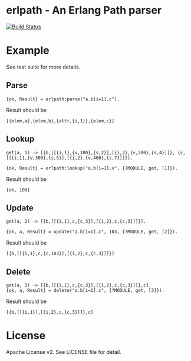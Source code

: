 # erlpath - An Erlang Path parser

[![Build Status](https://travis-ci.org/fangbo1988/erlpath.svg?branch=master)](https://travis-ci.org/fangbo1988/erlpath)

# Example
See test suite for more details.

## Parse
```
{ok, Result} = erlpath:parse("a.b[i=1].c").
```
Result should be
```
[{elem,a},{elem,b},{attr,{i,1}},{elem,c}]
```

## Lookup
```
get(a, 1) -> [{b,[[{i,1},{v,100},{s,2}],[{i,2},{v,200},{s,4}]]}, {c,[[{i,1},{v,300},{s,5}],[{i,2},{v,400},{s,7}]]}].
    
{ok, Result} = erlpath:lookup("a.b[i=1].v", {?MODULE, get, [1]}).
```
Result should be
```
{ok, 100}
```

## Update
```
get(a, 2) -> [{b,[[{i,1},c,{c,3}],[{i,2},c,{c,3}]]}].

{ok, a, Result} = update("a.b[i=1].c", 103, {?MODULE, get, [2]}).
```
Result should be
```
[{b,[[{i,1},c,{c,103}],[{i,2},c,{c,3}]]}]
```

## Delete
```
get(a, 3) -> [{b,[[{i,1},c,{c,3}],[{i,2},c,{c,3}]]},c].
{ok, a, Result} = delete("a.b[i=1].c", {?MODULE, get, [3]}).
```
Result should be
```
[{b,[[{i,1}],[{i,2},c,{c,3}]]},c]
```

# License
Apache License v2. See LICENSE file for detail.
